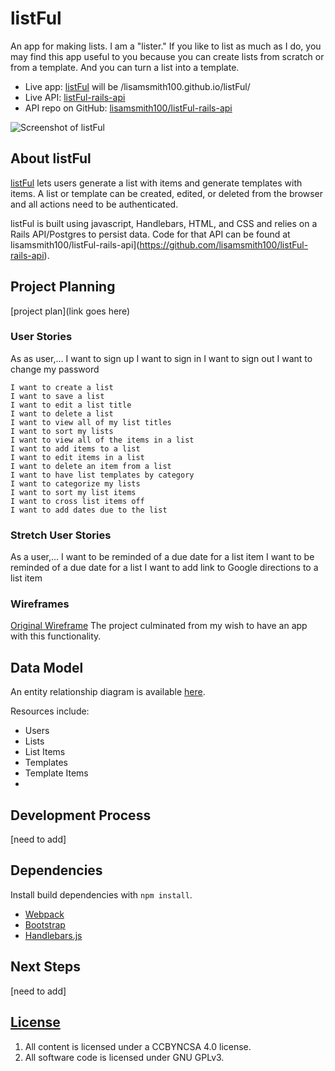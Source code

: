# listFul

  An app for making lists. I am a "lister." If you like to list as much as I do, you may find this app useful to you because you can create lists from scratch or from a template. And you can turn a list into a template.

- Live app: [listFul](http://localhost:7165)
  will be /lisamsmith100.github.io/listFul/
- Live API: [listFul-rails-api](https://hnd-api.herokuapp.com/)
- API repo on GitHub: [lisamsmith100/listFul-rails-api](https://github.com/lisamsmith100/listFul-rails-api)

![Screenshot of listFul](hnd-client/HopesAndDreamsScreenShot.png)

## About listFul

  [listFul](https://lisamsmith100.github.io/listFul/) lets users generate a list with items and generate templates with items. A list or template can be created, edited, or deleted from the browser and all actions need to be authenticated.

  listFul is built using javascript, Handlebars, HTML, and CSS and relies on a Rails API/Postgres to persist data. Code for that API can be found at lisamsmith100/listFul-rails-api](<https://github.com/lisamsmith100/listFul-rails-api>).

## Project Planning

[project plan](link goes here)

### User Stories

As as user,…
	I want to sign up
	I want to sign in
	I want to sign out
	I want to change my password

	I want to create a list
	I want to save a list
	I want to edit a list title
	I want to delete a list
	I want to view all of my list titles
	I want to sort my lists
	I want to view all of the items in a list
	I want to add items to a list
	I want to edit items in a list
	I want to delete an item from a list
	I want to have list templates by category
	I want to categorize my lists
	I want to sort my list items
	I want to cross list items off
	I want to add dates due to the list

### Stretch User Stories

As a user,…	I want to be reminded of a due date for a list item
	I want to be reminded of a due date for a list
	I want to add link to Google directions to a list item

  ### Wireframes

  [Original Wireframe](http://imgur.com/a/G4Gr3)
  The project culminated from my wish to have an app with this functionality.

  ## Data Model

  An entity relationship diagram is available [here](http://imgur.com/7ywHLky).

  Resources include:

  - Users
  - Lists
  - List Items
  - Templates
  - Template Items
  -
  ## Development Process

  [need to add]

  ## Dependencies

  Install build dependencies with `npm install`.

  -   [Webpack](https://webpack.github.io/)
  -   [Bootstrap](http://getbootstrap.com)
  -   [Handlebars.js](http://handlebarsjs.com/)

## Next Steps

  [need to add]

## [License](LICENSE)

1.  All content is licensed under a CC­BY­NC­SA 4.0 license.
1.  All software code is licensed under GNU GPLv3.
